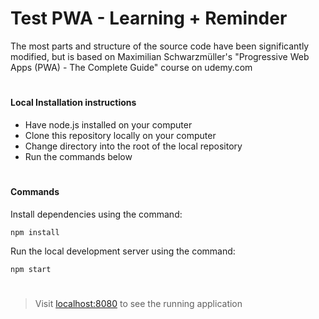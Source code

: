 # Test PWA - Learning + Reminder
The most parts and structure of the source code have been significantly modified, but is based on Maximilian Schwarzmüller's "Progressive Web Apps (PWA) - The Complete Guide" course on udemy.com

#

#### Local Installation instructions
- Have node.js installed on your computer
- Clone this repository locally on your computer
- Change directory into the root of the local repository
- Run the commands below

#

#### Commands
Install dependencies using the command:
````
npm install
````

Run the local development server using the command:
````
npm start
````

#

> Visit [localhost:8080](http://localhost:8080) to see the running application
